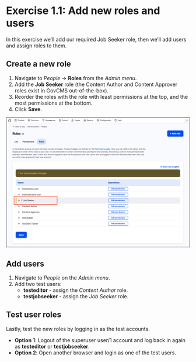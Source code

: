 # Exercise 1.1: Add new roles and users

In this exercise we’ll add our required Job Seeker role, then we’ll add users and assign roles to them.

## Create a new role

1. Navigate to _People_ → **Roles** from the _Admin menu_.
2. Add the **Job Seeker** role (the Content Author and Content Approver roles exist in GovCMS out-of-the-box).
3. Reorder the roles with the role with least permissions at the top, and the most permissions at the bottom.
4. Click **Save**.

![](../.gitbook/assets/Ex-1-1-Roles-1.png)

## Add users

1. Navigate to _People_ on the _Admin menu_.
2. Add two test users:
   * **testeditor** - assign the _Content Author_ role.
   * **testjobseeker** - assign the _Job Seeker_ role.

## Test user roles

Lastly, test the new roles by logging in as the test accounts.

* **Option 1**: Logout of the superuser user/1 account and log back in again as **testeditor** or **testjobseeker**.
* **Option 2**: Open another browser and login as one of the test users.
